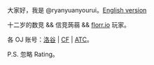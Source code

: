 大家好，我是 @ryanyuanyourui。[English version](https://github.com/ryanyuanyourui/ryanyuanyourui/blob/main/README-en.md)

十二岁的数竞 && 信竞蒟蒻 && [florr.io](florr.io) 玩家。

各 OJ 账号：[洛谷](https://www.luogu.com.cn/user/482236) | [CF](https://codeforces.com/profile/ryanyuanyourui) | [ATC](https://atcoder.jp/users/ryanyuanyourui)。

P.S. 忽略 Rating。
